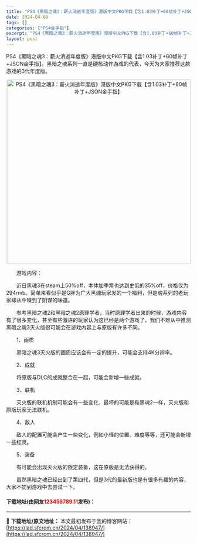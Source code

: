 ```yaml
---
title: "PS4《黑暗之魂3：薪火消逝年度版》港版中文PKG下载【含1.03补丁+60帧补丁+JSON金手指】"
date: 2024-04-09
tags: []
categories: ["PS4金手指"]
excerpt: "PS4《黑暗之魂3：薪火消逝年度版》港版中文PKG下载【含1.03补丁+60帧补丁+JSON金手指】。黑暗之魂系列一直是硬核动作游戏的代表，今天为大家推荐这款游戏的3代年度版。 　　游戏内容： 　　近日黑魂3在steam上50%off，本体加季票也达到史低的35%off，价格仅为294rmb。简单来&hellip;"
layout: post
---
```


 <p>PS4《黑暗之魂3：薪火消逝年度版》港版中文PKG下载【含1.03补丁+60帧补丁+JSON金手指】。黑暗之魂系列一直是硬核动作游戏的代表，今天为大家推荐这款游戏的3代年度版。</p> <p align="center"><img border="0" src="https://lad.sfcrom.cn/wp-content/uploads/2024/04/20240409_6614e8d0f3652.webp" width="501" alt="PS4《黑暗之魂3：薪火消逝年度版》港版中文PKG下载【含1.03补丁+60帧补丁+JSON金手指】" /></p> <p>　　游戏内容：</p> <p>　　近日黑魂3在steam上50%off，本体加季票也达到史低的35%off，价格仅为294rmb。简单来看似乎是G胖为广大黑魂玩家发的一个福利，但是魂系列的老玩家却从中嗅到了阴谋的味道。</p> <p>　　参考黑暗之魂2和黑暗之魂2原罪学者，当时原罪学者出来的时候，游戏内容有了很多变化，甚至有些激进的玩家认为这已经是两个游戏了，我们不难从中推测黑暗之魂3灭火版很可能会在游戏内容上与原版有许多不同。</p> <p>　　1、画质</p> <p>　　黑暗之魂3灭火版的画质应该会有一定的提升，可能会支持4K分辨率。</p> <p>　　2、成就</p> <p>　　将原版与DLC的成就整合在一起，可能会新增一些成就。</p> <p>　　3、联机</p> <p>　　灭火版的联机机制可能会有一些变化，最坏的可能是和黑魂2一样，灭火版和原版玩家无法联机。</p> <p>　　4、敌人</p> <p>　　敌人的配置可能会产生一些变化，例如小怪的位置、难度等等，还可能会新增一些红灵。</p> <p>　　5、装备</p> <p>　　有可能会出现灭火版的限定装备，这在原版是无法获得的。</p> <p>　　虽然黑暗之魂已经出到了第四代，但是3代的最新版也是有很多有趣的内容，大家不妨到游戏中去尝试一下。</p> <p><h4>下载地址(由网友<font color="red">123456789.11</font>发布)：</h4></p> 

---
📖 **下载地址/原文地址：** 本文最初发布于我的博客网站：[https://lad.sfcrom.cn/2024/04/138947/](https://lad.sfcrom.cn/2024/04/138947/)
